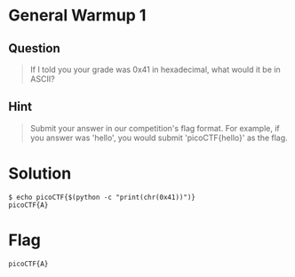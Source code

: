 # General Warmup 1
## Question
>If I told you your grade was 0x41 in hexadecimal, what would it be in ASCII? 

## Hint
>Submit your answer in our competition's flag format. For example, if you answer was 'hello', you would submit 'picoCTF{hello}' as the flag.

# Solution
~~~~
$ echo picoCTF{$(python -c "print(chr(0x41))")}
picoCTF{A}
~~~~

# Flag
`picoCTF{A}`
